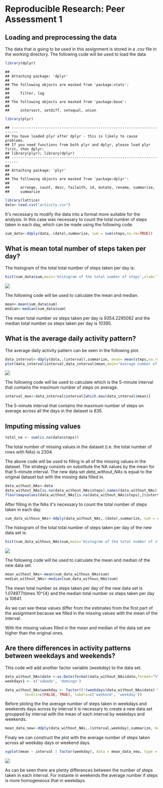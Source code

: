 # Reproducible Research: Peer Assessment 1
## Loading and preprocessing the data

The data that is going to be used in this assignment is stored in a .csv file in the 
working directory.
The following code will be used to load the data

```r
library(dplyr)
```

```
## 
## Attaching package: 'dplyr'
## 
## The following objects are masked from 'package:stats':
## 
##     filter, lag
## 
## The following objects are masked from 'package:base':
## 
##     intersect, setdiff, setequal, union
```

```r
library(plyr)
```

```
## -------------------------------------------------------------------------
## You have loaded plyr after dplyr - this is likely to cause problems.
## If you need functions from both plyr and dplyr, please load plyr first, then dplyr:
## library(plyr); library(dplyr)
## -------------------------------------------------------------------------
## 
## Attaching package: 'plyr'
## 
## The following objects are masked from 'package:dplyr':
## 
##     arrange, count, desc, failwith, id, mutate, rename, summarise,
##     summarize
```

```r
library(lattice)
data<-read.csv("activity.csv")
```

It's necessary to modify the data into a format more suitable for the analysis. 
In this case was necessary to count the total number of steps taken in each day, which can be made using the following code.

```r
sum_data<-ddply(data,.(date),summarize, sum = sum(steps,na.rm=TRUE))
```

## What is mean total number of steps taken per day?

The histogram of the total total number of steps taken per day is:

```r
hist(sum_data$sum,main='Histogram of the total number of steps',xlab='Total number of steps')
```

![](figure/unnamed-chunk-3-1.png) 

The following code will be used to calculate the mean and median.

```r
mean<-mean(sum_data$sum)
median<-median(sum_data$sum)
```
The mean total number os steps taken per day is 9354.2295082 and the median total number os steps taken per day is 10395.

## What is the average daily activity pattern?
The average daily activity pattern can be seen in the following plot.

```r
data_interval<-ddply(data,.(interval),summarize, mean= mean(steps,na.rm=TRUE))
plot(data_interval$interval,data_interval$mean,main="Average number of steps by interval",type = "l",xlab='Interval',ylab='Average number of steps')
```

![](figure/unnamed-chunk-5-1.png) 

The following code will be used to calculate which is the 5-minute interval that contains the maximum number of steps on average.

```r
interval_max<-data_interval$interval[which.max(data_interval$mean)]
```

The 5-minute interval that contains the maximum number of steps on average across all the days in the dataset is 835.

## Imputing missing values


```r
total_na <- sum(is.na(data$steps))
```
The total number of missing values in the dataset (i.e. the total number of rows with NAs) is  2304.

The above code will be used to filling in all of the missing values in the dataset.
The strategy consists on substitute the NA values by the mean for that 5-minute interval.
The new data set _data_without_NAs_  is equal to the original dataset but with the missing data filled in.

```r
data_without_NAs<-data
data_without_NAs[is.na(data_without_NAs$steps),names(data_without_NAs) %in% c("steps")]<-as.integer(
floor(mapvalues(data_without_NAs[is.na(data_without_NAs$steps),]$interval, from = data_interval$interval, to = data_interval$mean)))
```

After filling in the NAs it's necessary to count the total number of steps taken in each day.

```r
sum_data_withous_NAs<-ddply(data_without_NAs,.(date),summarize, sum = sum(steps))
```

The histogram of the total total number of steps taken per day of the new data set is:

```r
hist(sum_data_withous_NAs$sum,main='Histogram of the total number of steps',xlab='Total number of steps')
```

![](figure/unnamed-chunk-10-1.png) 

The following code will be used to calculate the mean and median of the new data set.

```r
mean_without_NAs<-mean(sum_data_withous_NAs$sum)
median_without_NAs<-median(sum_data_withous_NAs$sum)
```
The mean total number os steps taken per day of the new data set is 1.074977\times 10^{4} and the median total number os steps taken per day is 10641.

As we can see these values differ from the estimates from the first part of the assignment because we filled in the missing values with the mean of the interval.

With the missing values filled in the mean and median of the data set are higher than the original ones. 

## Are there differences in activity patterns between weekdays and weekends?

This code will add another factor variable (_weekday_) to the data set.

```r
data_without_NAs$date <-as.Date(format(data_without_NAs$date,format="%Y-%m-%d"))
weekdays1 <- c('sábado', 'domingo')

data_without_NAs$weekday <- factor((!(weekdays(data_without_NAs$date) %in% weekdays1)), 
         levels=c(FALSE, TRUE), labels=c('weekend', 'weekday'))
```

Before ploting the the average number of steps taken in weekdays and weekends days across by interval it is necessary to create a new data set groupped by interval with the mean of each interval by 
weekdays and weekends.

```r
mean_data_new<-ddply(data_without_NAs,.(interval,weekday),summarize, mean = mean(steps,na.rm=TRUE))
```

Finaly we can construct the plot with the average number of steps taken across all weekday days or weekend days.

```r
xyplot(mean ~ interval | factor(weekday), data = mean_data_new, type = "l",ylab="Number of steps",xlab="Interval")
```

![](figure/unnamed-chunk-14-1.png) 

As can be seen there are plenty differences between the number of steps taken in each interval. For instante in weekends the average number if steps is more homogeneous that in weekdays. 

